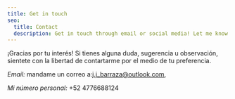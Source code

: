 ```yaml
---
title: Get in touch
seo:
  title: Contact
  description: Get in touch through email or social media! Let me know how I can help.
---
```


¡Gracias por tu interés! Si tienes alguna duda, sugerencia u observación, sientete con la libertad de contartarme por el medio de tu preferencia.

_Email:_
mandame un correo a:[j.j_barraza@outlook.com](j.j_barraza@outlook.com), 

_Mi número personal:_
+52 4776688124